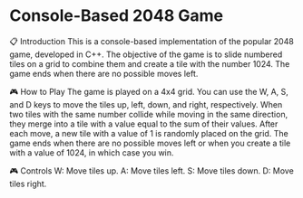 # Console-Based 2048 Game
📋 Introduction
This is a console-based implementation of the popular 2048 game, developed in C++. The objective of the game is to slide numbered tiles on a grid to combine them and create a tile with the number 1024. The game ends when there are no possible moves left.

🎮 How to Play
The game is played on a 4x4 grid.
You can use the W, A, S, and D keys to move the tiles up, left, down, and right, respectively.
When two tiles with the same number collide while moving in the same direction, they merge into a tile with a value equal to the sum of their values.
After each move, a new tile with a value of 1 is randomly placed on the grid.
The game ends when there are no possible moves left or when you create a tile with a value of 1024, in which case you win.

🎮 Controls
W: Move tiles up.
A: Move tiles left.
S: Move tiles down.
D: Move tiles right.
